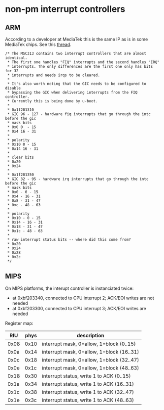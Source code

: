 # non-pm interrupt controllers

## ARM

According to a developer at MediaTek this is the same IP as is in some MediaTek chips.
See this [thread](https://lore.kernel.org/linux-arm-kernel/654a81dcefb3024d762ff338d4bd7f14@kernel.org/T/#m9afc5a57195be881661dcf6ea77a1e299f36d9f6).

```
/* The MSC313 contains two interrupt controllers that are almost identical.
 * The first one handles "FIQ" interrupts and the second handles "IRQ"
 * interrupts. The only differences are the first one only has bits for 32
 * interrupts and needs irqs to be cleared.
 *
 * It's also worth noting that the GIC needs to be configured to disable
 * bypassing the GIC when delivering interrupts from the FIQ controller.
 * Currently this is being done by u-boot.
 *
 * 0x1f201310
 * GIC 96 - 127 - hardware fiq interrupts that go through the intc before the gic
 * mask bits
 * 0x0 0  - 15
 * 0x4 16 - 31
 *
 * polarity
 * 0x10 0 - 15
 * 0x14 16 - 31
 *
 * clear bits
 * 0x20
 * 0x24
 *
 * 0x1f201350
 * GIC 32 - 95 - hardware irq interrupts that go through the intc before the gic
 * mask bits
 * 0x0 - 0 - 15
 * 0x4 - 16 - 31
 * 0x8 - 31 - 47
 * 0xc - 48 - 63
 *
 * polarity
 * 0x10 - 0 - 15
 * 0x14 - 16 - 31
 * 0x18 - 31 - 47
 * 0x1c - 48 - 63
 *
 * raw interrupt status bits -- where did this come from?
 * 0x20
 * 0x24
 * 0x28
 * 0x2c
 */
```


## MIPS

On MIPS platforms, the interupt controller is instanciated twice:

- at 0xbf203340, connected to CPU interrupt 2; ACK/EOI writes are not needed
- at 0xbf203300, connected to CPU interrupt 3; ACK/EOI writes are needed

Register map:

| RIU     | phys  | description                                                |
|---------|-------|------------------------------------------------------------|
| 0x08    | 0x10  | interrupt mask, 0=allow, 1=block (0..15)                   |
| 0x0a    | 0x14  | interrupt mask, 0=allow, 1=block (16..31)                  |
| 0x0c    | 0x18  | interrupt mask, 0=allow, 1=block (32..47)                  |
| 0x0e    | 0x1c  | interrupt mask, 0=allow, 1=block (48..63)                  |
| 0x18    | 0x30  | interrupt status, write 1 to ACK (0..15)                   |
| 0x1a    | 0x34  | interrupt status, write 1 to ACK (16..31)                  |
| 0x1c    | 0x38  | interrupt status, write 1 to ACK (32..47)                  |
| 0x1e    | 0x3c  | interrupt status, write 1 to ACK (48..63)                  |
